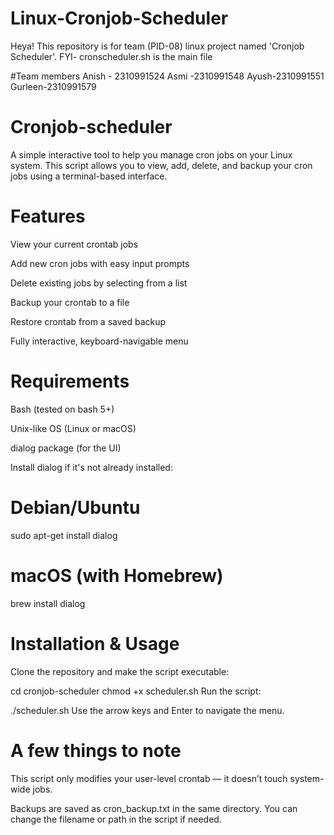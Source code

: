 # Linux-Cronjob-Scheduler
Heya! This repository is for  team (PID-08) linux project named 'Cronjob Scheduler'.
FYI- cronscheduler.sh is the main file

#Team members
Anish - 2310991524
Asmi -2310991548
Ayush-2310991551
Gurleen-2310991579

# Cronjob-scheduler
A simple interactive tool to help you manage cron jobs on your Linux system.
This script allows you to view, add, delete, and backup your cron jobs using a terminal-based interface.

# Features
View your current crontab jobs

Add new cron jobs with easy input prompts

Delete existing jobs by selecting from a list

Backup your crontab to a file

Restore crontab from a saved backup

Fully interactive, keyboard-navigable menu

# Requirements
Bash (tested on bash 5+)

Unix-like OS (Linux or macOS)

dialog package (for the UI)

Install dialog if it's not already installed:

# Debian/Ubuntu
sudo apt-get install dialog

# macOS (with Homebrew)
brew install dialog

# Installation & Usage
Clone the repository and make the script executable:

cd cronjob-scheduler
chmod +x scheduler.sh
Run the script:

./scheduler.sh
Use the arrow keys and Enter to navigate the menu.

# A few things to note
This script only modifies your user-level crontab — it doesn’t touch system-wide jobs.

Backups are saved as cron_backup.txt in the same directory. You can change the filename or path in the script if needed.
